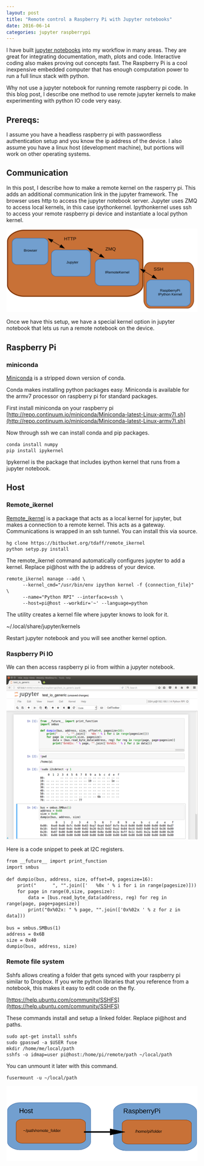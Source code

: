 ```yaml
---
layout: post
title: "Remote control a Raspberry Pi with Jupyter notebooks"
date: 2016-06-14
categories: jupyter raspberrypi
---
```



I have built [jupyter notebooks](jupyter.org) into my workflow in many areas.   They are great for integrating documentation, math, plots and code.  Interactive coding also makes proving out concepts fast.
The Raspberry Pi is a cool inexpensive embedded computer that has enough computation power to run a full linux stack with python. 

Why not use a jupyter notebook for running remote raspberry pi code.  In this blog post, I describe one method to use remote jupyter kernels to make experimenting with python IO code very easy.   

## Prereqs:

I assume you have a headless raspberry pi with passwordless authentication setup and you know the ip address of the device.   I also assume you have a linux host (development machine), but portions will work on other operating systems.  

## Communication

In this post, I describe how to make a remote kernel on the rasperry pi.  This adds an additional communication link in the jupyter framework.   The browser uses http to access the jupyter notebook server.  Jupyter uses ZMQ to access local kernels, in this case ipythonkernel.   Ipythonkernel uses ssh to access your remote raspberry pi device and instantiate a local python kernel.  

![Browser-html-Jupyter-zmq-remote_ikernel-ssh-ipythonkernel](/blog/assets/2016/remote_ikernel_comm.svg)

Once we have this setup, we have a special kernel option in jupyter notebook that lets us run a remote notebook on the device.

## Raspberry Pi

### miniconda
[Miniconda](https://www.continuum.io/content/conda-support-raspberry-pi-2-and-power8-le) is a stripped down version of conda.

Conda makes installing python packages easy.   Miniconda is available for the armv7 processor on raspberry pi for standard packages.

First install miniconda on your raspberry pi [http://repo.continuum.io/miniconda/Miniconda-latest-Linux-armv7l.sh](http://repo.continuum.io/miniconda/Miniconda-latest-Linux-armv7l.sh)

Now through ssh we can install conda and pip packages.

    conda install numpy
    pip install ipykernel

Ipykernel is the package that includes ipython kernel that runs from a jupyter notebook. 

## Host

### Remote_ikernel

[Remote_ikernel](https://bitbucket.org/tdaff/remote_ikernel) 
is a package that acts as a local kernel for jupyter, but makes a connection to a remote kernel.   This acts as a gateway.  Communications is wrapped in an ssh tunnel. You can install this via source.

    hg clone https://bitbucket.org/tdaff/remote_ikernel
    python setyp.py install 

The remote_ikernel command automatically configures jupyter to add a kernel.
Replace pi@host with the ip address of your device.  

    remote_ikernel manage --add \
          --kernel_cmd="/usr/bin/env ipython kernel -f {connection_file}"  \
          --name="Python RPI" --interface=ssh \
          --host=pi@host --workdir='~' --language=python

The utility creates a kernel file where jupyter knows to look for it.

~/.local/share/jupyter/kernels

Restart jupyter notebook and you will see another kernel option. 

### Raspberry Pi IO

We can then access raspberry pi io from within a jupyter notebook.

![screenshot](/blog/assets/2016/remote_rpi_screenshot.png)

Here is a code snippet to peek at I2C registers.

    from __future__ import print_function
    import smbus
    
    def dumpio(bus, address, size, offset=0, pagesize=16):
        print("      ", "".join(['   %0x ' % i for i in range(pagesize)]))
        for page in range(0,size, pagesize):
            data = [bus.read_byte_data(address, reg) for reg in range(page, page+pagesize)]           
            print("0x%02x: " % page, "".join(['0x%02x ' % z for z in data]))
    
    bus = smbus.SMBus(1)
    address = 0x6B
    size = 0x40
    dumpio(bus, address, size)


### Remote file system

Sshfs allows creating a folder that gets synced with your raspberry pi similar to Dropbox.   If you write python libraries that you reference from a notebook, this makes it easy to edit code on the fly. 

[https://help.ubuntu.com/community/SSHFS](https://help.ubuntu.com/community/SSHFS)

These commands install and setup a linked folder.  Replace pi@host and paths.

    sudo apt-get install sshfs
    sudo gpasswd -a $USER fuse
    mkdir /home/me/local/path
    sshfs -o idmap=user pi@host:/home/pi/remote/path ~/local/path

You can unmount it later with this command.

    fusermount -u ~/local/path

![sshfs](/blog/assets/2016/remote_ikernel_fs.svg)



